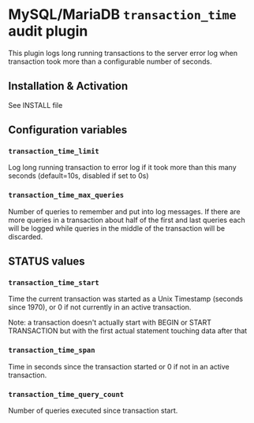 # MySQL/MariaDB `transaction_time` audit plugin

This plugin logs long running transactions to the server
error log when transaction took more than a configurable
number of seconds.

## Installation & Activation

See INSTALL file

## Configuration variables

### `transaction_time_limit`

Log long running transaction to error log if it took more
than this many seconds (default=10s, disabled if set to 0s)

### `transaction_time_max_queries`

Number of queries to remember and put into log messages.
If there are more queries in a transaction about half of
the first and last queries each will be logged while 
queries in the middle of the transaction will be discarded.

## STATUS values

### `transaction_time_start`

Time the current transaction was started as a Unix Timestamp
(seconds since 1970), or 0 if not currently in an active 
transaction.

Note: a transaction doesn't actually start with BEGIN or
START TRANSACTION but with the first actual statement touching
data after that

### `transaction_time_span`

Time in seconds since the transaction started or 0 if not in
an active transaction.

### `transaction_time_query_count`

Number of queries executed since transaction start.

